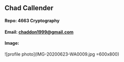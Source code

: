 ## Chad Callender
#### Repo: 4663 Cryptography
#### Email: chaddon1999@gmail.com
#### Image:
![profile photo](IMG-20200623-WA0009.jpg =600x800)
